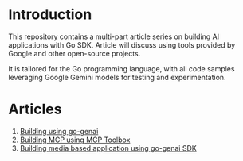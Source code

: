 # Introduction

This repository contains a multi-part article series on building AI applications with Go SDK. Article will discuss using tools provided by Google and other open-source projects.

It is tailored for the Go programming language, with all code samples leveraging Google Gemini models for testing and experimentation.

# Articles

1. [Building using go-genai](1/1-go-genai.md)
2. [Building MCP using MCP Toolbox](2/2-mcp-go-genai.md)
3. [Building media based application using go-genai SDK](3/3-building-media-ai-application-go-genai.md)
